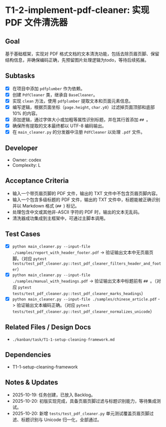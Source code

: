 # T1-2-implement-pdf-cleaner: 实现 PDF 文件清洗器

## Goal
基于基础框架，实现对 PDF 格式文档的文本清洗功能，包括去除页眉页脚、保留结构信息，并确保编码正确，先预留图片处理逻辑为todo，等待后续拓展。

## Subtasks
- [x] 在项目中添加 `pdfplumber` 作为依赖。
- [x] 创建 `PdfCleaner` 类，继承自 `BaseCleaner`。
- [x] 实现 `clean` 方法，使用 `pdfplumber` 提取文本和页面元素信息。
- [x] 编写逻辑，根据页面坐标（`page.height`, `char.y0`）过滤掉页面顶部和底部 10% 的内容。
- [x] 添加逻辑，通过字体大小或加粗等属性识别标题，并在其行首添加 `## `。
- [x] 确保所有提取的文本最终都以 UTF-8 编码输出。
- [x] 在 `main_cleaner.py` 的分发器中注册 `PdfCleaner` 以处理 `.pdf` 文件。

## Developer
- Owner: codex
- Complexity: L

## Acceptance Criteria
- 输入一个带页眉页脚的 PDF 文件，输出的 TXT 文件中不包含页眉页脚内容。
- 输入一个包含多级标题的 PDF 文件，输出的 TXT 文件中，标题能被正确识别并以 Markdown 格式 (`## `) 标记。
- 处理包含中文或其他非-ASCII 字符的 PDF 时，输出的文本无乱码。
- 清洗器成功集成到主框架中，可通过主脚本调用。

## Test Cases
- [x] `python main_cleaner.py --input-file ./samples/report_with_header_footer.pdf` -> 验证输出文本中无页眉页脚。（对应 `pytest tests/test_pdf_cleaner.py::test_pdf_cleaner_filters_header_and_footer`）
- [x] `python main_cleaner.py --input-file ./samples/manual_with_headings.pdf` -> 验证输出文本中标题前有 `## `。（对应 `pytest tests/test_pdf_cleaner.py::test_pdf_cleaner_marks_headings`）
- [x] `python main_cleaner.py --input-file ./samples/chinese_article.pdf` -> 验证输出文本编码正确。（对应 `pytest tests/test_pdf_cleaner.py::test_pdf_cleaner_normalizes_unicode`）

## Related Files / Design Docs
- `./kanban/task/T1-1-setup-cleaning-framework.md`

## Dependencies
- T1-1-setup-cleaning-framework

## Notes & Updates
- 2025-10-19: 任务创建，已放入 Backlog。
- 2025-10-20: 初版实现完成，具备页眉页脚过滤与标题识别能力，等待集成测试。
- 2025-10-20: 新增 `tests/test_pdf_cleaner.py` 单元测试覆盖页眉页脚过滤、标题识别与 Unicode 归一化，全部通过。
